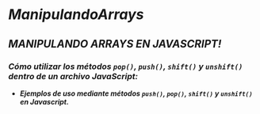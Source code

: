 # **_ManipulandoArrays_**

## **_MANIPULANDO ARRAYS EN JAVASCRIPT!_**

### **_Cómo utilizar los métodos ```pop()```, ```push()```, ```shift()``` y ```unshift()``` dentro de un archivo JavaScript:_**

- **_Ejemplos de uso mediante métodos ```push()```, ```pop()```, ```shift()``` y ```unshift()``` en Javascript._**
